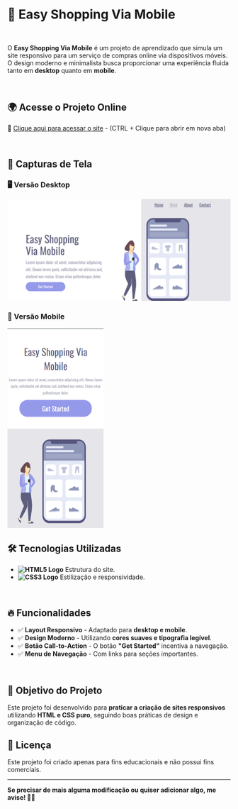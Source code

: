   <h1>🚀 Easy Shopping Via Mobile</h1>
  <br>
  <p>O <strong>Easy Shopping Via Mobile</strong> é um projeto de aprendizado que simula um site responsivo para um serviço de compras online via dispositivos móveis. 
    O design moderno e minimalista busca proporcionar uma experiência fluida tanto em <strong>desktop</strong> quanto em <strong>mobile</strong>.</p>
  <br>
   <h2>🌍 Acesse o Projeto Online</h2>
    <p>🔗 <a href="https://mayanesouza.github.io/DevClub-EasyShopping/">Clique aqui para acessar o site</a> - (CTRL + Clique para abrir em nova aba)</p>
  <br>
  <h2>🎨 Capturas de Tela</h2>

  <h3>🖥️ Versão Desktop</h3>
    <img src="https://github.com/MayaneSouza/DevClub-EasyShopping/blob/main/assets/EasyShoppingPC.png?raw=true" alt="Página Inicial - Desktop" width="700">

  <h3>📱 Versão Mobile</h3>
    <img src="https://github.com/MayaneSouza/DevClub-EasyShopping/blob/main/assets/EasyShoppingCel.png?raw=true" alt="Página Inicial - Mobile" height="450">
    <br>
  <h2>🛠 Tecnologias Utilizadas</h2>
   <ul>
        <li><strong><img src="https://img.shields.io/badge/HTML5-E34F26?style=for-the-badge&logo=html5&logoColor=white" alt="HTML5 Logo" /></strong> Estrutura do site.</li>
        <li><strong><img src="https://img.shields.io/badge/CSS3-1572B6?style=for-the-badge&logo=css3&logoColor=white" alt="CSS3 Logo" /></strong> Estilização e responsividade.</li>
    </ul>
  <br>
   <h2>🔥 Funcionalidades</h2>
   <ul>
        <li>✅ <strong>Layout Responsivo</strong> - Adaptado para <strong>desktop e mobile</strong>.</li>
        <li>✅ <strong>Design Moderno</strong> - Utilizando <strong>cores suaves e tipografia legível</strong>.</li>
        <li>✅ <strong>Botão Call-to-Action</strong> - O botão <strong>"Get Started"</strong> incentiva a navegação.</li>
        <li>✅ <strong>Menu de Navegação</strong> - Com links para seções importantes.</li>
    </ul>
  <br>
   <h2>🎯 Objetivo do Projeto</h2>
    <p>Este projeto foi desenvolvido para <strong>praticar a criação de sites responsivos</strong> utilizando <strong>HTML e CSS puro</strong>, 
    seguindo boas práticas de design e organização de código.</p>

   <h2>📄 Licença</h2>
    <p>Este projeto foi criado apenas para fins educacionais e não possui fins comerciais.</p>

  <hr>
    <p><strong>Se precisar de mais alguma modificação ou quiser adicionar algo, me avise! 🚀😃</strong></p>

